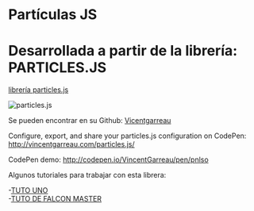 # Partículas JS

# Desarrollada a partir de la librería: PARTICLES.JS

[librería particles.js](http://vincentgarreau.com/particles.js/)

![particles.js](http://vincentgarreau.com/particles.js/assets/img/particlesjs-og.png)

Se pueden encontrar en su Github: [Vicentgarreau](https://github.com/VincentGarreau/particles.js/) 

Configure, export, and share your particles.js configuration on CodePen: 
http://vincentgarreau.com/particles.js/

CodePen demo: 
http://codepen.io/VincentGarreau/pen/pnlso

Algunos tutoriales para trabajar con esta librera:

-[TUTO UNO](https://www.html5andbeyond.com/creating-animated-backgrounds-with-particles-js/)  
-[TUTO DE FALCON MASTER](https://www.youtube.com/watch?v=lTeS8Xv3ymA)






